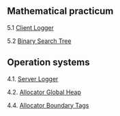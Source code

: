## Mathematical practicum
5.1 [Client Logger](logger/client_logger/)

5.2 [Binary Search Tree](associative_container/search_tree/binary_search_tree/include/)

## Operation systems 
4.1. [Server Logger](logger/server_logger/)

4.2. [Allocator Global Heap](allocator/allocator_global_heap/)

4.4. [Allocator Boundary Tags](allocator/allocator_boundary_tags/)